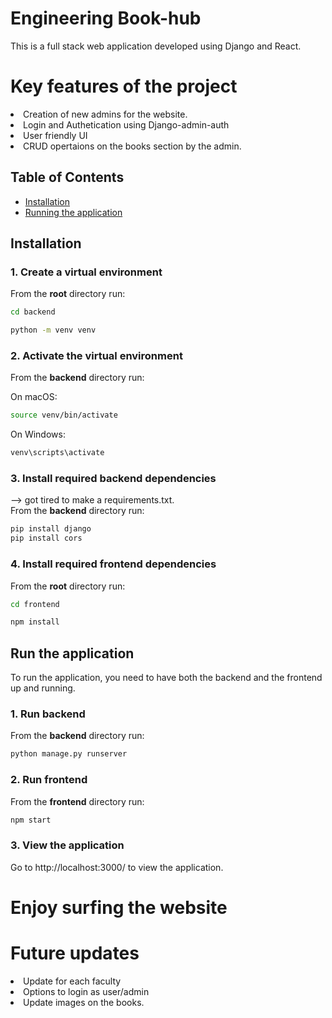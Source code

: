 # Engineering Book-hub

This is a full stack web application developed using Django and React. 

# Key features of the project
  <li>Creation of new admins for the website.
  <li>Login and Authetication using Django-admin-auth
  <li>User friendly UI
  <li>CRUD opertaions on the books section by the admin.


## Table of Contents 
- [Installation](#installation)
- [Running the application](#run-the-application)


## Installation

### 1. Create a virtual environment

From the **root** directory run:

```bash
cd backend
```
```bash
python -m venv venv
```

### 2. Activate the virtual environment

From the **backend** directory run:

On macOS:

```bash
source venv/bin/activate
```

On Windows:

```bash
venv\scripts\activate
```

### 3. Install required backend dependencies

--> got tired to make a requirements.txt.<br/>
From the **backend** directory run:

```bash
pip install django
pip install cors
```

### 4. Install required frontend dependencies

From the **root** directory run:

```bash
cd frontend
```
```bash
npm install
```

## Run the application

To run the application, you need to have both the backend and the frontend up and running.

### 1. Run backend

From the **backend** directory run:

```bash
python manage.py runserver
```

### 2. Run frontend

From the **frontend** directory run:

```bash
npm start
```

### 3. View the application

Go to http://localhost:3000/ to view the application.
# Enjoy surfing the website

# Future updates
<li>Update for each faculty</li>
<li>Options to login as user/admin</li>
<li>Update images on the books.</li>
